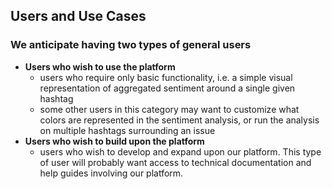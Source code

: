 ## <a name="uses"></a>Users and Use Cases
### We anticipate having two types of general users
* **Users who wish to use the platform**
  - users who require only basic functionality, i.e. a simple visual representation of aggregated sentiment around a single given hashtag
  - some other users in this category may want to customize what colors are represented in the sentiment analysis, or run the analysis on multiple hashtags surrounding an issue
* **Users who wish to build upon the platform**
  - users who wish to develop and expand upon our platform. This type of user will probably want access to technical documentation and help guides involving our platform. 